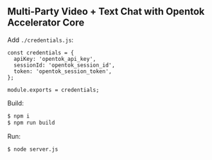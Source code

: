 Multi-Party Video + Text Chat with Opentok Accelerator Core
-----------------------------------------------------------

Add `./credentials.js`:
```
const credentials = {
  apiKey: 'opentok_api_key',
  sessionId: 'opentok_session_id',
  token: 'opentok_session_token',
};

module.exports = credentials;
```

Build:
```bash
$ npm i
$ npm run build
```

Run:
```bash
$ node server.js
```